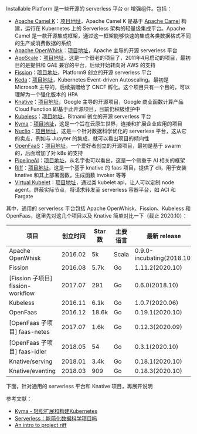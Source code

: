 Installable Platform 是一些开源的 serverless 平台 or 增强组件。包括：

* [Apache Camel K](https://camel.apache.org/)：[项目地址](https://github.com/apache/camel-k)，Apache Camel K 是基于 [Apache Camel](https://github.com/apache/camel) 构建，运行在 Kubernetes 上的 Serverless 架构的轻量级集成平台。Apache Camel 是一款开源集成框架，通过这一框架能够快速的集成各类数据格式不同的生产或消费数据的系统
* [Apache OpenWhisk](https://openwhisk.apache.org/)：[项目地址](https://github.com/apache/openwhisk)，Apache 主导的开源 serverless 平台
* [AppScale](https://www.appscale.com/)：[项目地址](https://www.appscale.com/)，这是一个很老的项目了，2011年4月启动的项目，最初目的是提供和 GAE 兼容的平台，后续开始转向对 AWS 的支持
* [Fission](https://fission.io/)：[项目地址](https://github.com/fission/fission)，Platform9 创立的开源 serverless 平台
* [Keda](https://keda.sh/)：[项目地址](https://github.com/kedacore/keda)，Kubernetes Event-driven Autoscaling。最初是 Microsoft 主导的，后续捐赠给了 CNCF 孵化。这个项目只有一个目的，可以理解为一个强化版本的 HPA
* [Knative](https://github.com/knative/docs/)：[项目地址](https://github.com/knative/serving)，Google 主导的开源项目，Google 商业函数计算产品 Cloud Function 即基于此开源项目，目前仍积极维护中
* [Kubeless](https://kubeless.io/)：[项目地址](https://github.com/kubeless/kubeless)，Bitnami 创立的开源 serverless 平台
* [Kyma](https://kyma-project.io/)：[项目地址](https://github.com/kyma-project/kyma)，这是一个旨在云原生世界，连接和扩展企业应用的项目
* [Nuclio](https://nuclio.io/)：[项目地址](https://github.com/nuclio/nuclio)，这是一个针对数据科学优化的 serverless 平台，这从它的卖点，例如与 Jupyter 的集成，就可以看出项目的倾向性
* [OpenFaaS](https://www.openfaas.com/)：[项目地址](https://github.com/openfaas/faas)，一个爱好者创立的开源项目，最初是基于 swarm 的，后面增加了对 k8s 的支持
* [PipelineAI](https://pipeline.ai/)：[项目地址](https://github.com/pipelineai/pipeline)，从名字也可以看出，这是一个侧重于 AI 相关的框架
* [Riff](https://projectriff.io/)：[项目地址](https://github.com/projectriff/riff)，这是一个基于 knative 的 faas 项目，提供了 cli，用于安装 knative 和其上部署函数，生成函数 invoker 等等
* [Virtual Kubelet](https://github.com/virtual-kubelet)：[项目地址](https://github.com/virtual-kubelet/virtual-kubelet)，通过类 kubelet api，让人可以定制 node agent，屏蔽实际节点，将请求转发至 serverless 容器平台，如 ACI 和 Fargate

其中，通用的 serverless 平台包括 Apache OpenWhisk、Fission、Kubeless 和 OpenFaas，这里先对这几个项目以及 Knative 简单对比一下（截止 2020.10）：

| 项目 | 创立时间 | Star 数 | 主要语言 | 最新 release |
|-----|---------|--------|---------|------------- |
| Apache OpenWhisk | 2016.02 | 5k | Scala | 0.9.0-incubating(2018.10) |
| Fission | 2016.08 | 5.7k | Go | 1.11.2(2020.10) |
| [Fission 子项目] fission-workflow | 2017.07 | 291 | Go | 0.6.0(2018.10) |
| Kubeless | 2016.11 | 6.1k | Go | 1.0.7(2020.06) |
| OpenFaas | 2016.12 | 18.6k | Go | 0.19.1(2020.10) |
| [OpenFaas 子项目] faas-netes | 2017.07 | 1.6k | Go | 0.12.3(2020.09) |
| [OpenFaas 子项目] faas-idler | 2018.05 | 54 | Go | 0.3.1(2020.10) |
| Knative/serving | 2018.01 | 3.4k | Go | 0.18.1(2020.10) |
| Knative/eventing | 2018.03 | 909 | Go | 0.18.3(2020.10) |

下面，针对通用的 serverless 平台和 Knative 项目，再展开说明

参考文献：

* [Kyma - 轻松扩展和构建Kubernetes](https://cloud.tencent.com/developer/article/1548611)
* [Serverless：能简化数据科学项目吗](https://www.shangyexinzhi.com/article/177835.html)
* [An intro to project riff](https://files.gotocon.com/uploads/slides/conference_12/647/original/Eric%20BOTTARD%20-%20An%20intro%20to%20project%20riff.pdf)
